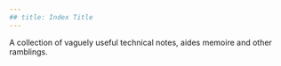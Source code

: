 ```yaml
---
## title: Index Title
---
```


A collection of vaguely useful technical notes, aides memoire and other ramblings.